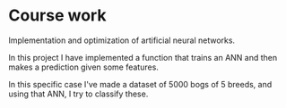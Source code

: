 # Course work
Implementation and optimization of artificial neural networks.

In this project I have implemented a function that trains an ANN and then makes a prediction given some features.

In this specific case I've made a dataset of 5000 bogs of 5 breeds, and using that ANN, I try to classify these.
